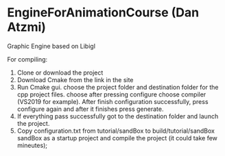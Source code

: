 # EngineForAnimationCourse (Dan Atzmi)
Graphic Engine based on Libigl

For compiling:
1. Clone or download the project
2. Download Cmake from the link in the site
3. Run Cmake gui. choose the project folder and destination folder for the cpp project files. choose after pressing configure choose compiler (VS2019 for example). After finish configuration successfully, press configure again and after it finishes press generate. 
4. If everything pass successfully got to the destination folder and launch the project. 
5. Copy configuration.txt from tutorial/sandBox to build/tutorial/sandBox sandBox as a startup project and compile the project (it could take few mineutes);   
